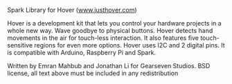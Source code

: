 Spark Library for Hover (www.justhover.com)

Hover is a development kit that lets you control your hardware projects in a whole new way.
Wave goodbye to physical buttons. Hover detects hand movements in the air for touch-less interaction.
It also features five touch-sensitive regions for even more options. Hover uses I2C and 2 digital pins. It is compatible with Arduino, Raspberry Pi and Spark.

Written by Emran Mahbub and Jonathan Li for Gearseven Studios.
BSD license, all text above must be included in any redistribution